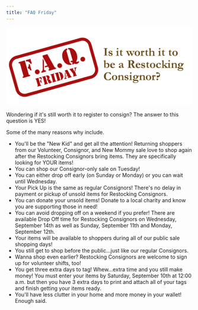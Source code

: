 ```yaml
---
title: "FAQ Friday"
---
```


![](/img/blog/FAQ_Fridays_Restocking.png)

Wondering if it's still worth it to register to consign? The answer to this question is YES!

Some of the many reasons why include.

* You'll be the "New Kid" and get all the attention! Returning shoppers from our Volunteer, Consignor, and New Mommy sale love to shop again after the Restocking Consignors bring items. They are specifically looking for YOUR items!
* You can shop our Consignor-only sale on Tuesday!
* You can either drop off early (on Sunday or Monday) or you can wait until Wednesday.
* Your Pick Up is the same as regular Consignors! There's no delay in payment or pickup of unsold items for Restocking Consignors.
* You can donate your unsold items! Donate to a local charity and know you are supporting those in need!
* You can avoid dropping off on a weekend if you prefer! There are available Drop Off time for Restocking Consignors on Wednesday, September 14th as well as Sunday, September 11th and Monday, September 12th.
* Your items will be available to shoppers during all of our public sale shopping days!
* You still get to shop before the public...just like our regular Consignors.
* Wanna shop even earlier? Restocking Consignors are welcome to sign up for volunteer shifts, too!
* You get three extra days to tag! Whew...extra time and you still make money! You must enter your items by Saturday, September 10th at 12:00 a.m. but then you have 3 extra days to print and attach all of your tags and finish getting your items ready.
* You'll have less clutter in your home and more money in your wallet! Enough said.
